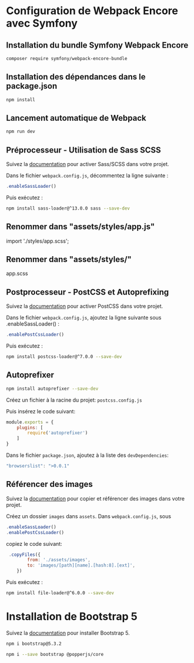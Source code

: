 # Configuration de Webpack Encore avec Symfony

## Installation du bundle Symfony Webpack Encore
```bash
composer require symfony/webpack-encore-bundle
```
## Installation des dépendances dans le package.json
```bash
npm install
```
## Lancement automatique de Webpack
```bash
npm run dev
```
## Préprocesseur - Utilisation de Sass SCSS
Suivez la [documentation](https://symfony.com/doc/current/frontend/encore/css-preprocessors.html) pour activer Sass/SCSS dans votre projet.

Dans le fichier `webpack.config.js`, décommentez la ligne suivante : 
```javascript
.enableSassLoader() 
```
Puis exécutez : 
```bash
npm install sass-loader@^13.0.0 sass --save-dev
```
## Renommer dans "assets/styles/app.js"
import './styles/app.scss';

## Renommer dans "assets/styles/"
app.scss

## Postprocesseur - PostCSS et Autoprefixing
Suivez la [documentation](https://symfony.com/doc/current/frontend/encore/postcss.html) pour activer PostCSS dans votre projet.

Dans le fichier `webpack.config.js`, ajoutez la ligne suivante sous .enableSassLoader() :
```javascript
.enablePostCssLoader()
```
Puis exécutez :
```bash
npm install postcss-loader@^7.0.0 --save-dev
```

## Autoprefixer
```bash
npm install autoprefixer --save-dev
```
Créez un fichier à la racine du projet:
 `postcss.config.js`

Puis insérez le code suivant:
```javascript
module.exports = {
    plugins: [
        require('autoprefixer')
    ]
}
```
Dans le fichier `package.json`, ajoutez à la liste des `devDependencies`:
```javascript
"browserslist": ">0.0.1"
```
## Référencer des images
Suivez la [documentation](https://symfony.com/doc/current/frontend/encore/copy-files.html#referencing-image-files-from-a-template) pour copier et référencer des images dans votre projet.

Créez un dossier `images` dans `assets`.
Dans `webpack.config.js`, sous 
```javascript
.enableSassLoader()
.enablePostCssLoader()
```
copiez le code suivant:
```javascript
 .copyFiles({
        from: './assets/images',
        to: 'images/[path][name].[hash:8].[ext]',
    })
```
Puis exécutez : 
```bash
npm install file-loader@^6.0.0 --save-dev
```
# Installation de Bootstrap 5
Suivez la [documentation](https://symfony.com/doc/current/frontend/encore/bootstrap.html) pour installer Bootstrap 5.

```bash
npm i bootstrap@5.3.2
```
```bash
npm i --save bootstrap @popperjs/core
```